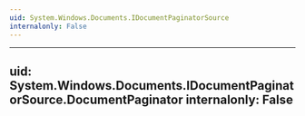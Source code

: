 ```yaml
---
uid: System.Windows.Documents.IDocumentPaginatorSource
internalonly: False
---
```


---
uid: System.Windows.Documents.IDocumentPaginatorSource.DocumentPaginator
internalonly: False
---
